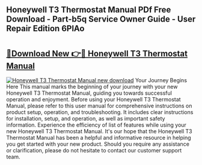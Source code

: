 ## Honeywell T3 Thermostat Manual PDf Free Download - Part-b5q Service Owner Guide - User Repair Edition 6PlAo

# <h2><a href="http://bc16246.oget.top/?id=Honeywell+T3+Thermostat+Manual">🔗Download New 👉🔴 Honeywell T3 Thermostat Manual</a></h2>

[![Honeywell T3 Thermostat Manual new download](https://i.imgur.com/5g1atiW.png)](http://bc16246.oget.top/?id=Honeywell+T3+Thermostat+Manual)
Your Journey Begins Here This manual marks the beginning of your journey with your new Honeywell T3 Thermostat Manual, guiding you towards successful operation and enjoyment. Before using your Honeywell T3 Thermostat Manual, please refer to this user manual for comprehensive instructions on product setup, operation, and troubleshooting. It includes clear instructions for installation, setup, and operation, as well as important safety information. Experience the efficiency of list of features while using your new Honeywell T3 Thermostat Manual. It's our hope that the Honeywell T3 Thermostat Manual has been a helpful and informative resource in helping you get started with your new product. Should you require any assistance or clarification, please do not hesitate to contact our customer support team.
